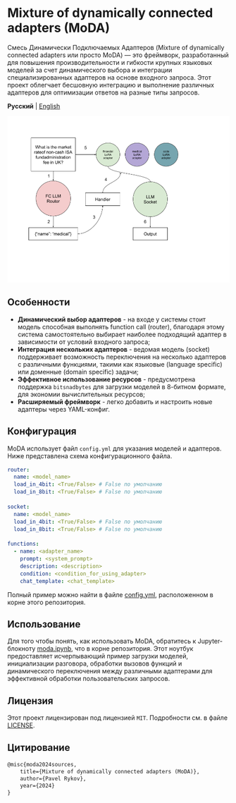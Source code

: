 # Mixture of dynamically connected adapters (MoDA)

Смесь Динамически Подключаемых Адаптеров (Mixture of dynamically connected adapters или просто MoDA) — это фреймворк,
разработанный для повышения производительности и гибкости крупных языковых моделей за счет динамического выбора и
интеграции специализированных адаптеров на основе входного запроса. Этот проект облегчает бесшовную интеграцию и
выполнение различных адаптеров для оптимизации ответов на разные типы запросов.

**Русский** | [English](./README.en.md)

![moda schema](./assets/moda-schema-v2.png)

## Особенности

* **Динамический выбор адаптеров** - на входе у системы стоит модель способная выполнять function call (router),
  благодаря этому система самостоятельно выбирает наиболее подходящий адаптер в зависимости от условий входного запроса;
* **Интеграция нескольких адаптеров** - ведомая модель (socket) поддерживает возможность переключения на несколько
  адаптеров с
  различными функциями, такими как языковые (language specific) или доменные (domain specific) задачи;
* **Эффективное использование ресурсов** - предусмотрена поддержка `bitsnadbytes` для загрузки моделей в 8-битном
  формате, для экономии вычислительных ресурсов;
* **Расширяемый фреймворк** - легко добавить и настроить новые адаптеры через YAML-конфиг.

## Конфигурация

MoDA использует файл `config.yml` для указания моделей и адаптеров. Ниже представлена схема конфигурационного файла.

```yaml
router:
  name: <model_name>
  load_in_4bit: <True/False> # False по умолчанию
  load_in_8bit: <True/False> # False по умолчанию

socket:
  name: <model_name>
  load_in_4bit: <True/False> # False по умолчанию
  load_in_8bit: <True/False> # False по умолчанию

functions:
  - name: <adapter_name>
    prompt: <system_prompt>
    description: <description>
    condition: <condition_for_using_adapter>
    chat_template: <chat_template>
```

Полный пример можно найти в файле [config.yml](./config.yml), расположенном в корне этого репозитория.

## Использование

Для того чтобы понять, как использовать MoDA, обратитесь к Jupyter-блокноту [moda.ipynb](./moda.ipynb), что в корне
репозитория. Этот ноутбук предоставляет исчерпывающий пример загрузки моделей, инициализации разговора,
обработки вызовов функций и динамического переключения между различными адаптерами для эффективной обработки
пользовательских запросов.

## Лицензия

Этот проект лицензирован под лицензией `MIT`. Подробности см. в файле [LICENSE](./LICENSE).

## Цитирование

```
@misc{moda2024sources,
    title={Mixture of dynamically connected adapters (MoDA)}, 
    author={Pavel Rykov},
    year={2024}
}
```
